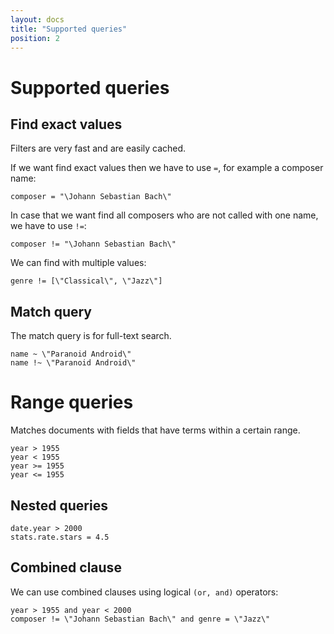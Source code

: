 ```yaml
---
layout: docs
title: "Supported queries"
position: 2
---
```

# Supported queries

## Find exact values

Filters are very fast and are easily cached. 

If we want find exact values then we have to use `=`, for example a composer name:

    composer = "\Johann Sebastian Bach\"
    
In case that we want find all composers who are not called with one name, we have to use `!=`:

    composer != "\Johann Sebastian Bach\"
    
We can find with multiple values:
   
    genre != [\"Classical\", \"Jazz\"]
    
## Match query

The match query is for full-text search.

    name ~ \"Paranoid Android\"
    name !~ \"Paranoid Android\"
    
# Range queries

Matches documents with fields that have terms within a certain range.

    year > 1955
    year < 1955
    year >= 1955
    year <= 1955
    
## Nested queries

    date.year > 2000
    stats.rate.stars = 4.5
    
## Combined clause

We can use combined clauses using logical `(or, and)` operators:
    
    year > 1955 and year < 2000
    composer != \"Johann Sebastian Bach\" and genre = \"Jazz\"
        